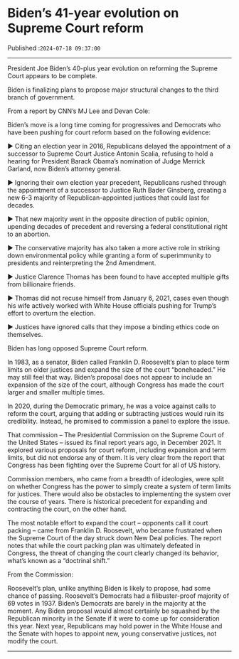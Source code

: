# Biden’s 41-year evolution on Supreme Court reform

Published :`2024-07-18 09:37:00`

---

President Joe Biden’s 40-plus year evolution on reforming the Supreme Court appears to be complete.

Biden is finalizing plans to propose major structural changes to the third branch of government.

From a report by CNN’s MJ Lee and Devan Cole:

Biden’s move is a long time coming for progressives and Democrats who have been pushing for court reform based on the following evidence:

► Citing an election year in 2016, Republicans delayed the appointment of a successor to Supreme Court Justice Antonin Scalia, refusing to hold a hearing for President Barack Obama’s nomination of Judge Merrick Garland, now Biden’s attorney general.

► Ignoring their own election year precedent, Republicans rushed through the appointment of a successor to Justice Ruth Bader Ginsberg, creating a new 6-3 majority of Republican-appointed justices that could last for decades.

► That new majority went in the opposite direction of public opinion, upending decades of precedent and reversing a federal constitutional right to an abortion.

► The conservative majority has also taken a more active role in striking down environmental policy while granting a form of superimmunity to presidents and reinterpreting the 2nd Amendment.

► Justice Clarence Thomas has been found to have accepted multiple gifts from billionaire friends.

► Thomas did not recuse himself from January 6, 2021, cases even though his wife actively worked with White House officials pushing for Trump’s effort to overturn the election.

► Justices have ignored calls that they impose a binding ethics code on themselves.

Biden has long opposed Supreme Court reform.

In 1983, as a senator, Biden called Franklin D. Roosevelt’s plan to place term limits on older justices and expand the size of the court “boneheaded.” He may still feel that way. Biden’s proposal does not appear to include an expansion of the size of the court, although Congress has made the court larger and smaller multiple times.

In 2020, during the Democratic primary, he was a voice against calls to reform the court, arguing that adding or subtracting justices would ruin its credibility. Instead, he promised to commission a panel to explore the issue.

That commission – The Presidential Commission on the Supreme Court of the United States – issued its final report years ago, in December 2021. It explored various proposals for court reform, including expansion and term limits, but did not endorse any of them. It is very clear from the report that Congress has been fighting over the Supreme Court for all of US history.

Commission members, who came from a breadth of ideologies, were split on whether Congress has the power to simply create a system of term limits for justices. There would also be obstacles to implementing the system over the course of years. There is historical precedent for expanding and contracting the court, on the other hand.

The most notable effort to expand the court – opponents call it court packing – came from Franklin D. Roosevelt, who became frustrated when the Supreme Court of the day struck down New Deal policies. The report notes that while the court packing plan was ultimately defeated in Congress, the threat of changing the court clearly changed its behavior, what’s known as a “doctrinal shift.”

From the Commission:

Roosevelt’s plan, unlike anything Biden is likely to propose, had some chance of passing. Roosevelt’s Democrats had a filibuster-proof majority of 69 votes in 1937. Biden’s Democrats are barely in the majority at the moment. Any Biden proposal would almost certainly be squashed by the Republican minority in the Senate if it were to come up for consideration this year. Next year, Republicans may hold power in the White House and the Senate with hopes to appoint new, young conservative justices, not modify the court.

---

